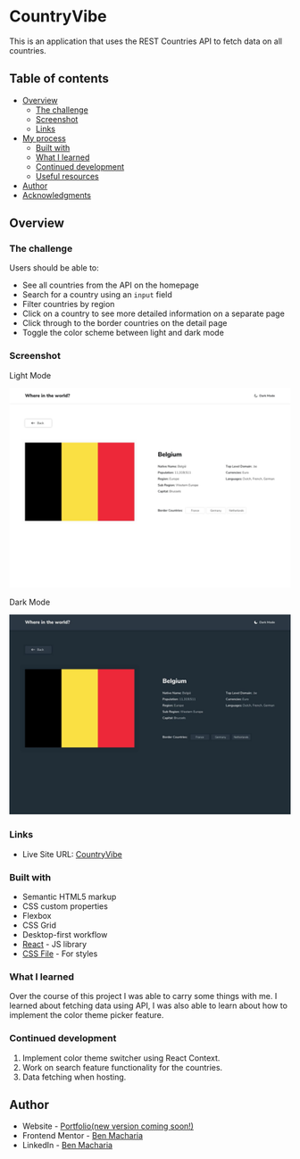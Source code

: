 # CountryVibe

This is an application that uses the REST Countries API to fetch data on all countries.

## Table of contents

- [Overview](#overview)
  - [The challenge](#the-challenge)
  - [Screenshot](#screenshot)
  - [Links](#links)
- [My process](#my-process)
  - [Built with](#built-with)
  - [What I learned](#what-i-learned)
  - [Continued development](#continued-development)
  - [Useful resources](#useful-resources)
- [Author](#author)
- [Acknowledgments](#acknowledgments)

## Overview

### The challenge

Users should be able to:

- See all countries from the API on the homepage
- Search for a country using an `input` field
- Filter countries by region
- Click on a country to see more detailed information on a separate page
- Click through to the border countries on the detail page
- Toggle the color scheme between light and dark mode

### Screenshot

Light Mode

![image](./src/components/design/desktop-design-detail-light.jpg)

Dark Mode

![dark image](./src/components/design/desktop-design-detail-dark.jpg)

### Links

- Live Site URL: [CountryVibe](https://academiccmacharia.github.io/CountryVibe/)

### Built with

- Semantic HTML5 markup
- CSS custom properties
- Flexbox
- CSS Grid
- Desktop-first workflow
- [React](https://reactjs.org/) - JS library
- [CSS File](https://styled-components.com/) - For styles


### What I learned

Over the course of this project I was able to carry some things with me. I learned about fetching data using API, I was also able to learn about how to implement the color theme picker feature.

### Continued development

1. Implement color theme switcher using React Context.
2. Work on search feature functionality for the countries.
3. Data fetching when hosting.

## Author

- Website - [Portfolio(new version coming soon!)](https://academiccmacharia.github.io/ePortfoliov1/)
- Frontend Mentor - [Ben Macharia](https://www.frontendmentor.io/profile/AcademiccMacharia)
- LinkedIn - [Ben Macharia](https://www.twitter.com/yourusername)